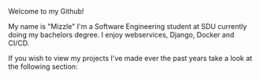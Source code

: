 Welcome to my Github! 

My name is "Mizzle" I'm a Software Engineering student at SDU currently doing my bachelors degree. I enjoy webservices, Django, Docker and CI/CD.

If you wish to view my projects I've made ever the past years take a look at the following section: 

